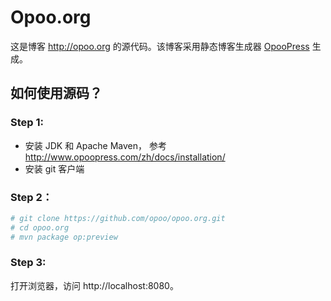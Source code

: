 # Opoo.org
这是博客 <http://opoo.org> 的源代码。该博客采用静态博客生成器 [OpooPress](http://www.opoopress.com/) 生成。

## 如何使用源码？
### Step 1: 
* 安装 JDK 和 Apache Maven， 参考 http://www.opoopress.com/zh/docs/installation/
* 安装 git 客户端

### Step 2：
```bash
# git clone https://github.com/opoo/opoo.org.git
# cd opoo.org
# mvn package op:preview
```
### Step 3:
打开浏览器，访问 http://localhost:8080。